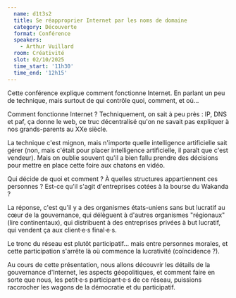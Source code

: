 ```yaml
---
  name: d1t3s2
  title: Se réapproprier Internet par les noms de domaine
  category: Découverte
  format: Conférence
  speakers: 
    - Arthur Vuillard
  room: Créativité
  slot: 02/10/2025
  time_start: '11h30'
  time_end: '12h15'
---
```

Cette conférence explique comment fonctionne Internet. En parlant un peu de technique, mais surtout de qui contrôle quoi, comment, et où…

Comment fonctionne Internet ? Techniquement, on sait à peu près : IP, DNS et paf, ça donne le web, ce truc décentralisé qu'on ne savait pas expliquer à nos grands-parents au XXe siècle.

La technique c'est mignon, mais n'importe quelle intelligence artificielle sait gérer (non, mais c'était pour placer intelligence artificielle, il paraît que c'est vendeur). Mais on oublie souvent qu'il a bien fallu prendre des décisions pour mettre en place cette foire aux chatons en vidéo.

Qui décide de quoi et comment ? À quelles structures appartiennent ces personnes ? Est-ce qu'il s'agit d'entreprises cotées à la bourse du Wakanda ?

La réponse, c'est qu'il y a des organismes états-uniens sans but lucratif au cœur de la gouvernance, qui délèguent à d'autres organismes "régionaux" (lire continentaux), qui distribuent à des entreprises privées à but lucratif, qui vendent ça aux client·e·s final·e·s.

Le tronc du réseau est plutôt participatif… mais entre personnes morales, et cette participation s'arrête là où commence la lucrativité (coïncidence ?).

Au cours de cette présentation, nous allons découvrir les détails de la gouvernance d'Internet, les aspects géopolitiques, et comment faire en sorte que nous, les petit·e·s participant·e·s de ce réseau, puissions raccrocher les wagons de la démocratie et du participatif.
